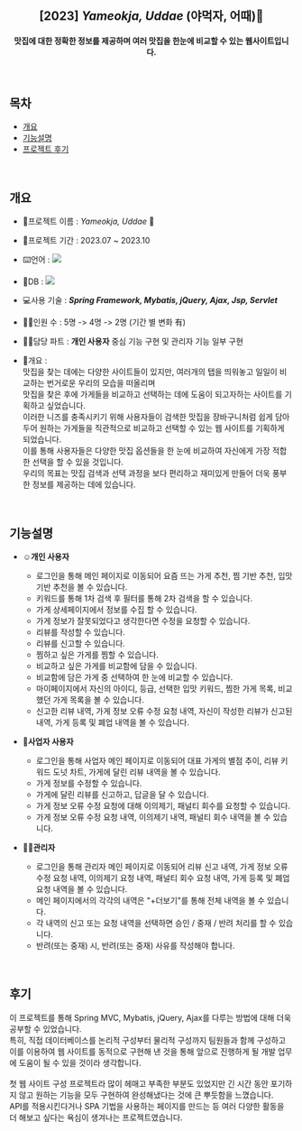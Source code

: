 <div class="header" align="center">
<h2>[2023] <i>Yameokja, Uddae</i> (야먹자, 어때)🍚</h2>
<h4>맛집에 대한 정확한 정보를 제공하며 여러 맛집을 한눈에 비교할 수 있는 웹사이트입니다.</h4>
</div>
<br>

## 목차
- [개요](#개요)
- [기능설명](#기능설명)
- [프로젝트 후기](#후기)
<br>

## 개요
- 📌프로젝트 이름 : *Yameokja, Uddae* 🍚
- 📅프로젝트 기간 : 2023.07 ~ 2023.10
- ⌨️언어 : <img src="https://img.shields.io/badge/java-007396?style=flat-square&logo=java&logoColor=white"/>
- 🔌DB : <img src="https://img.shields.io/badge/oracle-F80000?style=flat-square&logo=oracle&logoColor=white">
- 💻사용 기술 : ***Spring Framework, Mybatis, jQuery, Ajax, Jsp, Servlet***
- 🧑‍💻인원 수 : 5명 -> 4명 -> 2명 (기간 별 변화 有)
- 🙋‍♀️담당 파트 : **개인 사용자** 중심 기능 구현 및 관리자 기능 일부 구현
  <br>
  
- 👐개요 :<br>
  맛집을 찾는 데에는 다양한 사이트들이 있지만, 여러개의 탭을 띄워놓고 일일이 비교하는 번거로운 우리의 모습을 떠올리며<br>
  맛집을 찾은 후에 가게들을 비교하고 선택하는 데에 도움이 되고자하는 사이트를 기획하고 싶었습니다.<br>
  이러한 니즈를 충족시키기 위해 사용자들이 검색한 맛집을 장바구니처럼 쉽게 담아두어 원하는 가게들을 직관적으로 비교하고 선택할 수 있는 웹 사이트를 기획하게 되었습니다.<br>
  이를 통해 사용자들은 다양한 맛집 옵션들을 한 눈에 비교하여 자신에게 가장 적합한 선택을 할 수 있을 것입니다.<br>
  우리의 목표는 맛집 검색과 선택 과정을 보다 편리하고 재미있게 만들어 더욱 풍부한 정보를 제공하는 데에 있습니다.<br>
<br>

## 기능설명
- ☺️**개인 사용자** 
  - 로그인을 통해 메인 페이지로 이동되어 요즘 뜨는 가게 추천, 찜 기반 추천, 입맛 기반 추천을 볼 수 있습니다.
  - 키워드를 통해 1차 검색 후 필터를 통해 2차 검색을 할 수 있습니다.
  - 가게 상세페이지에서 정보를 수집 할 수 있습니다.
  - 가게 정보가 잘못되었다고 생각한다면 수정을 요청할 수 있습니다.
  - 리뷰를 작성할 수 있습니다.
  - 리뷰를 신고할 수 있습니다.
  - 찜하고 싶은 가게를 찜할 수 있습니다.
  - 비교하고 싶은 가게를 비교함에 담을 수 있습니다.
  - 비교함에 담은 가게 중 선택하여 한 눈에 비교할 수 있습니다.
  - 마이페이지에서 자신의 아이디, 등급, 선택한 입맛 키워드, 찜한 가게 목록, 비교했던 가게 목록을 볼 수 있습니다.
  - 신고한 리뷰 내역, 가게 정보 오류 수정 요청 내역, 자신이 작성한 리뷰가 신고된 내역, 가게 등록 및 폐업 내역을 볼 수 있습니다.
    
- 🏪**사업자 사용자** 
  - 로그인을 통해 사업자 메인 페이지로 이동되어 대표 가게의 별점 추이, 리뷰 키워드 도넛 차트, 가게에 달린 리뷰 내역을 볼 수 있습니다.
  - 가게 정보를 수정할 수 있습니다.
  - 가게에 달린 리뷰를 신고하고, 답글을 달 수 있습니다.
  - 가게 정보 오류 수정 요청에 대해 이의제기, 패널티 회수를 요청할 수 있습니다.
  - 가게 정보 오류 수정 요청 내역, 이의제기 내역, 패널티 회수 내역을 볼 수 있습니다.
    
- 🧑‍💼**관리자** 
  - 로그인을 통해 관리자 메인 페이지로 이동되어 리뷰 신고 내역, 가게 정보 오류 수정 요청 내역, 이의제기 요청 내역, 패널티 회수 요청 내역, 가게 등록 및 폐업 요청 내역을 볼 수 있습니다.
  - 메인 페이지에서의 각각의 내역은 "+더보기"를 통해 전체 내역을 볼 수 있습니다.
  - 각 내역의 신고 또는 요청 내역을 선택하면 승인 / 중재 / 반려 처리를 할 수 있습니다.
  - 반려(또는 중재) 시, 반려(또는 중재) 사유를 작성해야 합니다.
<br>

## 후기
이 프로젝트를 통해 Spring MVC, Mybatis, jQuery, Ajax를 다루는 방법에 대해 더욱 공부할 수 있었습니다.<br>
특히, 직접 데이터베이스를 논리적 구성부터 물리적 구성까지 팀원들과 함께 구성하고 이를 이용하여 웹 사이트를 동적으로 구현해 낸 것을 통해 
앞으로 진행하게 될 개발 업무에 도움이 될 수 있을 것이라 생각합니다.<br><br>
첫 웹 사이트 구성 프로젝트라 많이 헤매고 부족한 부분도 있었지만 긴 시간 동안 포기하지 않고 원하는 기능을 모두 구현하여 완성해냈다는 것에 큰 뿌듯함을 느꼈습니다.<br>
API를 적용시킨다거나 SPA 기법을 사용하는 페이지를 만드는 등 여러 다양한 활동을 더 해보고 싶다는 욕심이 생겨나는 프로젝트였습니다.<br>
